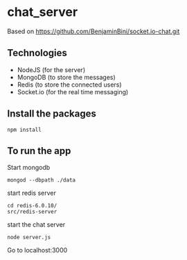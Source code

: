 # chat_server

Based on https://github.com/BenjaminBini/socket.io-chat.git

## Technologies
* NodeJS (for the server)
* MongoDB (to store the messages)
* Redis (to store the connected users)
* Socket.io (for the real time messaging)

## Install the packages
```
npm install
```

## To run the app
Start mongodb
```
mongod --dbpath ./data
```

start redis server
```
cd redis-6.0.10/
src/redis-server
```

start the chat server
```
node server.js
```

Go to localhost:3000

